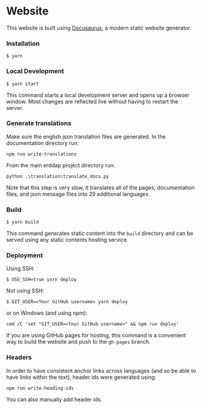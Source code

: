 # Website

This website is built using [Docusaurus](https://docusaurus.io/), a modern static website generator.

### Installation

```
$ yarn
```

### Local Development

```
$ yarn start
```

This command starts a local development server and opens up a browser window. Most changes are reflected live without having to restart the server.

### Generate translations
Make sure the english json translation files are generated. In the documentation directory run:
```
npm run write-translations
```

From the main erddap project directory run:
```
python .\translation\translate_docs.py
```
Note that this step is very slow, it translates all of the pages, documentation files, and json message files into 29 additional languages.

### Build

```
$ yarn build
```

This command generates static content into the `build` directory and can be served using any static contents hosting service.

### Deployment

Using SSH:

```
$ USE_SSH=true yarn deploy
```

Not using SSH:

```
$ GIT_USER=<Your GitHub username> yarn deploy
```
or on Windows (and using npm):
```
cmd /C 'set "GIT_USER=<Your GitHub username>" && npm run deploy'
```

If you are using GitHub pages for hosting, this command is a convenient way to build the website and push to the `gh-pages` branch.

### Headers

In order to have consistent anchor links across languages (and so be able to have links within the text), header ids were generated using:
```
npm run write-heading-ids
```
You can also manually add header ids.